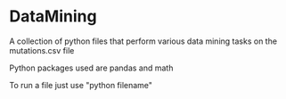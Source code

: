 # DataMining

A collection of python files that perform various data mining tasks on the mutations.csv file

Python packages used are pandas and math

To run a file just use "python filename"



